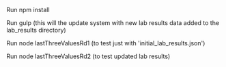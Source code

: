 Run npm install

Run gulp
(this will the update system with new lab results data added to the lab_results directory)

Run node lastThreeValuesRd1
(to test just with 'initial_lab_results.json')

Run node lastThreeValuesRd2
(to test updated lab results)